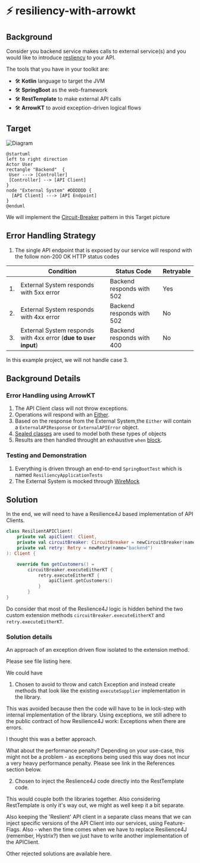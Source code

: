 # ⚡ resiliency-with-arrowkt

## Background 

Consider you backend service makes calls to external service(s) and you would like to introduce [resliency](https://hackernoon.com/lets-talk-about-resilience-97051e14761f) to your API. 

The tools that you have in your toolkit are: 

- 🛠 **Kotlin** language to target the JVM 
- 🛠 **SpringBoot** as the web-framework
- 🛠 **RestTemplate** to make external API calls
- 🛠 **ArrowKT** to avoid exception-driven logical flows

## Target 

![Diagram](https://www.planttext.com/api/plantuml/svg/LO_12i9034Jl-OgXdliBOgqzU1F4a_ImT6DTt6ObZQ0K_zrjyTBSvWsPJ7QZERNN42dopM096lgxmGVbpa8IgZfBYil8IZDoqaT6iNVTWyKNm0HQN9HbkSMrJcAQOcHjQQMmsDNfY3e65clfIv9ypchUnYekulmPZOS2cyCoc0YhZV-9cJJYdodCBCViSfFymWy0)

```puml
@startuml
left to right direction
Actor User
rectangle "Backend"  { 
 User ---> [Controller]
 [Controller] --> [API Client]
}
node "External System" #DDDDDD {
  [API Client] ---> [API Endpoint] 
}
@enduml
```

We will implement the [Circuit-Breaker](https://martinfowler.com/bliki/CircuitBreaker.html) pattern in this Target picture

## Error Handling Strategy 

1. The single API endpoint that is exposed by our service will respond with the follow non-200 OK HTTP status codes 


| | Condition  | Status Code | Retryable 
|-|------------- | ------------- |-------------|
|1.|External System responds with 5xx error  | Backend responds with 502  | Yes 
|2.|External System responds with 4xx error  | Backend responds with 502  | No
|3.|External System responds with 4xx error (**due to `User` input**)  | Backend responds with 400  | No

In this example project, we will not handle case 3.

## Background Details

### Error Handling using ArrowKT

1. The API Client class will not throw exceptions.
2. Operations will respond with an [Either](https://arrow-kt.io/docs/apidocs/arrow-core/arrow.core/-either/). 
3. Based on the response from the External System,the `Either` will contain a `ExternalAPIResponse` or `ExternalAPIError` object.
4. [Sealed classes](https://kotlinlang.org/docs/sealed-classes.html) are used to model both these types of objects
5. Results are then handled throught an exhaustive `when` [block](https://kotlinlang.org/docs/control-flow.html#when-expression). 

### Testing and Demonstration

1. Everything is driven through an end-to-end `SpringBootTest` which is named `ResiliencyApplicationTests`
2. The External System is mocked through [WireMock](http://wiremock.org/) 

## Solution 

In the end, we will need to have a Resilience4J based implementation of API Clients. 

```kotlin
class ResilientAPIClient(
	private val apiClient: Client,
	private val circuitBreaker: CircuitBreaker = newCircuitBreaker(name="backend"),
	private val retry: Retry = newRetry(name="backend")
): Client {

	override fun getCustomers() =
        circuitBreaker.executeEitherKT {
            retry.executeEitherKT {
                apiClient.getCustomers()
            }
        }
}
```

Do consider that most of the Reslience4J logic is hidden behind the two custom extension methods `circuitBreaker.executeEitherKT` and `retry.executeEitherKT`.

### Solution details 
An approach of an exception driven flow isolated to the extension method. 

Please see file listing here.

We could have 

1. Chosen to avoid to throw and catch Exception and instead create methods that look like the existing `executeSupplier` implementation in the library. 

This was avoided because then the code will have to be in lock-step with internal implementation of the library. Using exceptions, we still adhere to the public contract of how Resilience4J work: Exceptions when there are errors. 

I thought this was a better approach. 

What about the performance penalty? Depending on your use-case, this might not be a problem - as exceptions being used this way does not incur a very heavy performance penalty. Please see link in the References section below.

2. Chosen to inject the Reslience4J code directly into the RestTemplate code. 

This would couple both the libraries together. Also considering RestTemplate is only it's way out, we might as well keep it a bit separate. 

Also keeping the 'Reslient' API client in a separate class means that we can inject specific versions of the API Client into our services, using Feature-Flags. Also - when the time comes when we have to replace Resilience4J (remember, Hystrix?) then we just have to write another implementation of the APIClient. 

Other rejected solutions are available here.






